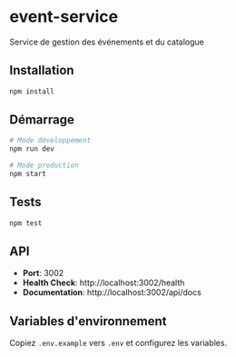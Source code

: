 # event-service

Service de gestion des événements et du catalogue

## Installation

```bash
npm install
```

## Démarrage

```bash
# Mode développement
npm run dev

# Mode production
npm start
```

## Tests

```bash
npm test
```

## API

- **Port**: 3002
- **Health Check**: http://localhost:3002/health
- **Documentation**: http://localhost:3002/api/docs

## Variables d'environnement

Copiez `.env.example` vers `.env` et configurez les variables.
